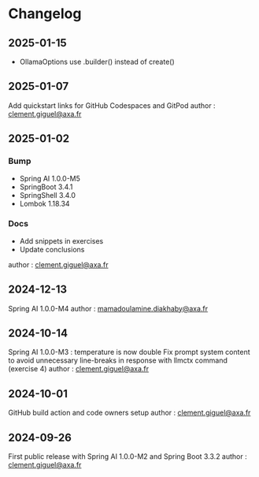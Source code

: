 # Changelog

## 2025-01-15

- OllamaOptions use .builder() instead of create()

## 2025-01-07

Add quickstart links for GitHub Codespaces and GitPod
author : clement.giguel@axa.fr

## 2025-01-02

### Bump

- Spring AI 1.0.0-M5
- SpringBoot 3.4.1
- SpringShell 3.4.0
- Lombok 1.18.34

### Docs

- Add snippets in exercises
- Update conclusions

author : clement.giguel@axa.fr

## 2024-12-13

Spring AI 1.0.0-M4
author : mamadoulamine.diakhaby@axa.fr

## 2024-10-14

Spring AI 1.0.0-M3 : temperature is now double
Fix prompt system content to avoid unnecessary line-breaks in response with llmctx command (exercise 4)
author : clement.giguel@axa.fr

## 2024-10-01

GitHub build action and code owners setup
author : clement.giguel@axa.fr

## 2024-09-26

First public release with Spring AI 1.0.0-M2 and Spring Boot 3.3.2
author : clement.giguel@axa.fr
